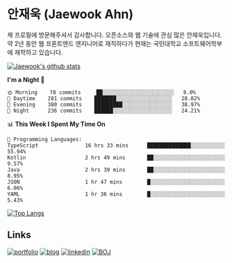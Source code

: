 # 안재욱 (Jaewook Ahn)

제 프로필에 방문해주셔서 감사합니다. 오픈소스와 웹 기술에 관심 많은 안재욱입니다. 약 2년 동안 웹 프론트엔드 엔지니어로 재직하다가 현재는 국민대학교 소프트웨어학부에 재학하고 있습니다.

[![Jaewook's github stats](https://github-readme-stats.vercel.app/api?username=jaewoook&count_private=true&show_icons=true&custom_title=Jaewook's%20GitHub%20Stats)](https://github.com/anuraghazra/github-readme-stats)

<!--START_SECTION:waka-->
**I'm a Night 🦉** 

```text
🌞 Morning    78 commits     ██░░░░░░░░░░░░░░░░░░░░░░░   8.0% 
🌆 Daytime    281 commits    ███████░░░░░░░░░░░░░░░░░░   28.82% 
🌃 Evening    380 commits    █████████░░░░░░░░░░░░░░░░   38.97% 
🌙 Night      236 commits    ██████░░░░░░░░░░░░░░░░░░░   24.21%

```


📊 **This Week I Spent My Time On** 

```text
💬 Programming Languages: 
TypeScript               16 hrs 33 mins      ██████████████░░░░░░░░░░░   55.94% 
Kotlin                   2 hrs 49 mins       ██░░░░░░░░░░░░░░░░░░░░░░░   9.57% 
Java                     2 hrs 39 mins       ██░░░░░░░░░░░░░░░░░░░░░░░   8.95% 
JSON                     1 hr 47 mins        █░░░░░░░░░░░░░░░░░░░░░░░░   6.06% 
YAML                     1 hr 36 mins        █░░░░░░░░░░░░░░░░░░░░░░░░   5.43%

```


<!--END_SECTION:waka-->

[![Top Langs](https://github-readme-stats.vercel.app/api/top-langs/?username=jaewoook&layout=compact&hide=html,css&langs_count=7&exclude_repo=algorithm-study)](https://github.com/anuraghazra/github-readme-stats)

## Links
[![portfolio](https://img.shields.io/badge/-portfolio-red?style=for-the-badge)](https://portfolio.jaewook.me)
[![blog](https://img.shields.io/badge/-blog-black?style=for-the-badge)](https://jaewook.me)
[![linkedin](https://img.shields.io/badge/-linkedin-0077b5?style=for-the-badge&logo=linkedin)](https://www.linkedin.com/in/ahnjaewook/)
[![BOJ](https://img.shields.io/badge/-boj-3277bc?style=for-the-badge)](https://www.acmicpc.net/user/ajw4586)
